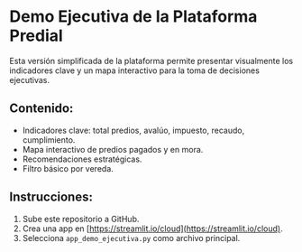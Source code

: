 # Demo Ejecutiva de la Plataforma Predial

Esta versión simplificada de la plataforma permite presentar visualmente los indicadores clave y un mapa interactivo para la toma de decisiones ejecutivas.

## Contenido:
- Indicadores clave: total predios, avalúo, impuesto, recaudo, cumplimiento.
- Mapa interactivo de predios pagados y en mora.
- Recomendaciones estratégicas.
- Filtro básico por vereda.

## Instrucciones:
1. Sube este repositorio a GitHub.
2. Crea una app en [https://streamlit.io/cloud](https://streamlit.io/cloud).
3. Selecciona `app_demo_ejecutiva.py` como archivo principal.
